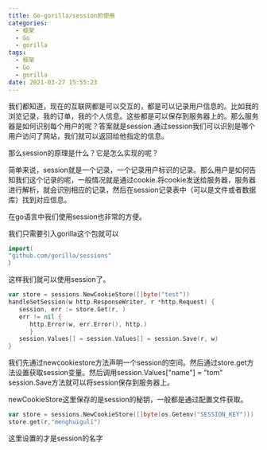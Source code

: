 ```yaml
---
title: Go-gorilla/session的使用
categories:
  - 框架
  - Go
  - gorilla
tags:
  - 框架
  - Go
  - gorilla
date: 2021-03-27 15:55:23
---
```


我们都知道，现在的互联网都是可以交互的，都是可以记录用户信息的。比如我的浏览记录，我的订单，我的个人信息。这些都是可以保存到服务器上的。那么服务器是如何识别每个用户的呢？答案就是session.通过session我们可以识别是哪个用户访问了网站，我们就可以返回给他指定的信息。

那么session的原理是什么？它是怎么实现的呢？

简单来说，session就是一个记录，一个记录用户标识的记录。那么用户是如何告知我们这个记录的呢，一般情况就是通过cookie.将cookie发送给服务器，服务器进行解析，就会识别相应的记录，然后在session记录表中（可以是文件或者数据库）找到对应信息。

在go语言中我们使用session也非常的方便。

我们只需要引入gorilla这个包就可以

```go
import(
"github.com/gorilla/sessions"
）
```

这样我们就可以使用session了。

```go
var store = sessions.NewCookieStore([]byte("test"))
handleSetSession(w http.ResponseWriter, r *http.Request) {
   session, err := store.Get(r, )
   err != nil {
      http.Error(w, err.Error(), http.)
      }
   session.Values[] = session.Values[] = session.Save(r, w)
}
```

我们先通过newcookiestore方法声明一个session的空间。然后通过store.get方法设置获取session变量。然后调用session.Values["name"] = "tom" session.Save方法就可以将session保存到服务器上。

newCookieStore这里保存的是session的秘钥，一般都是通过配置文件获取。

```go
var store = sessions.NewCookieStore([]byte(os.Getenv("SESSION_KEY")))
store.get(r,"menghuiguli")
```

这里设置的才是session的名字
